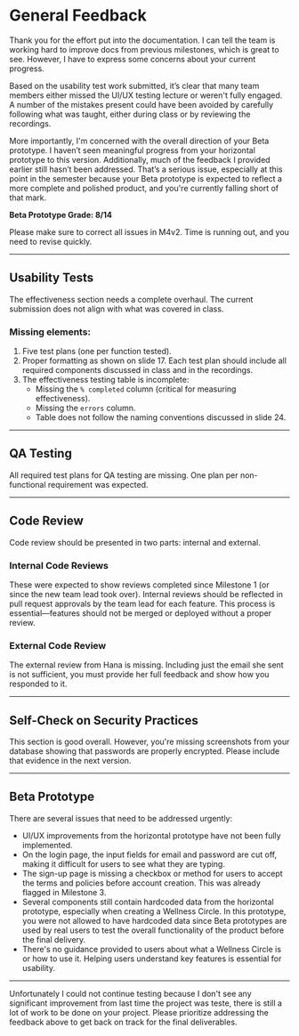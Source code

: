 # General Feedback

Thank you for the effort put into the documentation. I can tell the team is working hard to improve docs from previous milestones, which is great to see. However, I have to express some concerns about your current progress.

Based on the usability test work submitted, it’s clear that many team members either missed the UI/UX testing lecture or weren't fully engaged. A number of the mistakes present could have been avoided by carefully following what was taught, either during class or by reviewing the recordings.

More importantly, I'm concerned with the overall direction of your Beta prototype. I haven’t seen meaningful progress from your horizontal prototype to this version. Additionally, much of the feedback I provided earlier still hasn’t been addressed. That’s a serious issue, especially at this point in the semester because your Beta prototype is expected to reflect a more complete and polished product, and you're currently falling short of that mark.

**Beta Prototype Grade: 8/14**

Please make sure to correct all issues in M4v2. Time is running out, and you need to revise quickly.

---

## Usability Tests

The effectiveness section needs a complete overhaul. The current submission does not align with what was covered in class.

### Missing elements:
1. Five test plans (one per function tested).
2. Proper formatting as shown on slide 17. Each test plan should include all required components discussed in class and in the recordings.
3. The effectiveness testing table is incomplete:
   - Missing the `% completed` column (critical for measuring effectiveness).
   - Missing the `errors` column.
   - Table does not follow the naming conventions discussed in slide 24.

---

## QA Testing

All required test plans for QA testing are missing. One plan per non-functional requirement was expected.

---

## Code Review

Code review should be presented in two parts: internal and external.

### Internal Code Reviews
These were expected to show reviews completed since Milestone 1 (or since the new team lead took over). Internal reviews should be reflected in pull request approvals by the team lead for each feature. This process is essential—features should not be merged or deployed without a proper review.

### External Code Review
The external review from Hana is missing. Including just the email she sent is not sufficient, you must provide her full feedback and show how you responded to it.

---

## Self-Check on Security Practices

This section is good overall. However, you're missing screenshots from your database showing that passwords are properly encrypted. Please include that evidence in the next version.

---

## Beta Prototype

There are several issues that need to be addressed urgently:

- UI/UX improvements from the horizontal prototype have not been fully implemented.
- On the login page, the input fields for email and password are cut off, making it difficult for users to see what they are typing.
- The sign-up page is missing a checkbox or method for users to accept the terms and policies before account creation. This was already flagged in Milestone 3.
- Several components still contain hardcoded data from the horizontal prototype, especially when creating a Wellness Circle. In this prototype, you were not allowed to have hardcoded data since Beta prototypes are used by real users to test the overall functionality of the product before the final delivery. 
- There's no guidance provided to users about what a Wellness Circle is or how to use it. Helping users understand key features is essential for usability.

---

Unfortunately I could not continue testing because I don't see any significant improvement from last time the project was teste, there is still a lot of work to be done on your project. Please prioritize addressing the feedback above to get back on track for the final deliverables.
